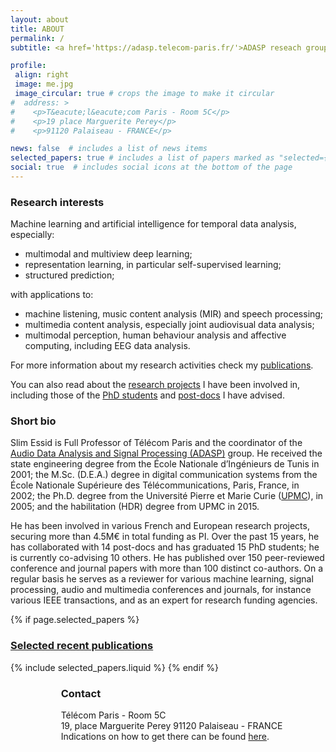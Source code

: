 ```yaml
---
layout: about
title: ABOUT
permalink: /
subtitle: <a href='https://adasp.telecom-paris.fr/'>ADASP reseach group </a> | <a href='https://www.telecom-paris.fr/en/research/laboratories/information-processing-and-communication-laboratory-ltci/research-teams/signal-statistics-learning'>S²A team</a> | <a href='https://www.telecom-paris.fr/fr/recherche/laboratoires/laboratoire-traitement-et-communication-de-linformation-ltci'>LTCI lab</a> | <a href='https://www.telecom-paris.fr/'>T&eacute;l&eacute;com Paris</a> | <a href='https://www.ip-paris.fr/en'>Institut Polytechnique de Paris</a>

profile:
 align: right
 image: me.jpg
 image_circular: true # crops the image to make it circular
#  address: >
#    <p>T&eacute;l&eacute;com Paris - Room 5C</p>
#    <p>19 place Marguerite Perey</p>
#    <p>91120 Palaiseau - FRANCE</p>

news: false  # includes a list of news items
selected_papers: true # includes a list of papers marked as "selected={true}"
social: true  # includes social icons at the bottom of the page
---
```


### Research interests

Machine learning and artificial intelligence for temporal data analysis, especially:

- multimodal and multiview deep learning;
- representation learning, in particular self-supervised learning;
- structured prediction;

with applications to:

- machine listening, music content analysis (MIR) and speech processing;
- multimedia content analysis, especially joint audiovisual data analysis;
- multimodal perception, human behaviour analysis and affective
computing, including EEG data analysis.

For more information about my research activities check my [publications](publications).
<!-- [research software](), [demos](), or [educational material]() I have contributed to.  -->
You can also read about the [research projects](projects) I have been involved in, including those of the [PhD students](people) and [post-docs](people#) I have advised.

### Short bio

Slim Essid is Full Professor of Télécom Paris and the coordinator of the [Audio Data Analysis and Signal Processing (ADASP)](https://adasp.telecom-paris.fr) group. He received the state engineering degree from the École Nationale d’Ingénieurs de Tunis in 2001; the M.Sc. (D.E.A.) degree in digital communication systems from the École Nationale Supérieure des Télécommunications, Paris, France, in 2002; the Ph.D. degree from the Université Pierre et Marie Curie ([UPMC](http://www.upmc.fr/en/)), in 2005; and the habilitation (HDR) degree from UPMC in 2015.

He has been involved in various French and European research projects, securing more than 4.5M€ in total funding as PI. Over the past 15 years, he has collaborated with 14 post-docs and has graduated 15 PhD students; he is currently co-advising 10 others.
He has published over 150 peer-reviewed conference and journal papers with more than 100 distinct co-authors. On a regular basis he serves as a reviewer for various machine learning, signal processing, audio and multimedia conferences and journals, for instance various IEEE transactions, and as an expert for research funding agencies.


<!-- among which are Quaero, EU Networks of Excellence FP6-Kspace and FP7-3DLife, and collaborative projects FP7-REVERIE and FP7-LASIE. -->

<!-- Selected papers -->
{% if page.selected_papers %}
  <h3>
    <a href="{{ '/publications/' | relative_url }}" style="color: inherit">Selected recent publications</a>
  </h3>
  {% include selected_papers.liquid %}
{% endif %}

<h3 style="margin-left: 16%"> Contact </h3>
<p style="margin-left: 16%;">
  Télécom Paris - Room 5C <br/>
  19, place Marguerite Perey  91120 Palaiseau - FRANCE <br/>
  Indications on how to get there can be found <a href="https://www.telecom-paris.fr/en/campus/campus-life/maps-directions" target="_blank"> here</a>.
</p>
